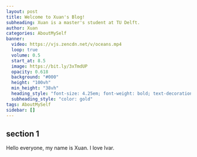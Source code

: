 ```yaml
---
layout: post
title: Welcome to Xuan's Blog!
subheading: Xuan is a master's student at TU Delft.
author: Xuan
categories: AboutMySelf
banner:
  video: https://vjs.zencdn.net/v/oceans.mp4
  loop: true
  volume: 0.5
  start_at: 8.5
  image: https://bit.ly/3xTmdUP
  opacity: 0.618
  background: "#000"
  height: "100vh"
  min_height: "38vh"
  heading_style: "font-size: 4.25em; font-weight: bold; text-decoration: underline"
  subheading_style: "color: gold"
tags: AboutMySelf
sidebar: []
---
```



## section 1

Hello everyone, my name is Xuan. I love Ivar.
